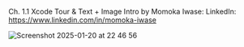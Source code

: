 Ch. 1.1 Xcode Tour & Text + Image Intro 
by Momoka Iwase: LinkedIn: https://www.linkedin.com/in/momoka-iwase

![Screenshot 2025-01-20 at 22 46 56](https://github.com/user-attachments/assets/dda98a68-4e02-4560-aa67-70525fc519e7)
